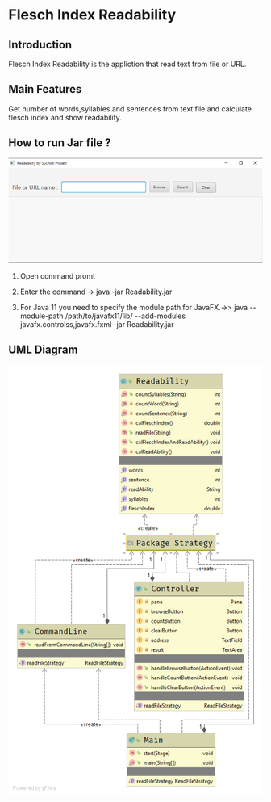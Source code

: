 # Flesch Index Readability

## Introduction

  Flesch Index Readability is the appliction that read text from file or URL.
  
 ## Main Features
 
  Get number of words,syllables and sentences from text file and calculate flesch index and show readability.
  
 ## How to run Jar file ?
 

 
 ![1](https://github.com/toey10112/PA4-Suchon/blob/master/Picture/1.png)
 
  1. Open command promt

  2. Enter the command -> java -jar Readability.jar

  3. For Java 11 you need to specify the module path for JavaFX.->> java --module-path /path/to/javafx11/lib/ --add-modules    javafx.controlss,javafx.fxml -jar  Readability.jar
  

  
 
  
  ## UML Diagram
  
 ![2](https://github.com/toey10112/PA4-Suchon/blob/master/Picture/2.png)
  
 
 
 
  
  
